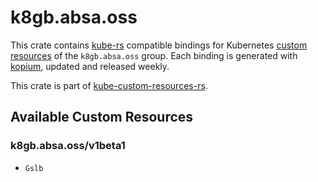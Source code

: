 <!--
SPDX-FileCopyrightText: The kube-custom-resources-rs Authors
SPDX-License-Identifier: 0BSD
 -->

# k8gb.absa.oss

This crate contains [kube-rs](https://kube.rs/) compatible bindings for Kubernetes [custom resources](https://kubernetes.io/docs/tasks/extend-kubernetes/custom-resources/custom-resource-definitions/) of the `k8gb.absa.oss` group. Each binding is generated with [kopium](https://github.com/kube-rs/kopium), updated and released weekly.

This crate is part of [kube-custom-resources-rs](https://github.com/metio/kube-custom-resources-rs).

## Available Custom Resources

### k8gb.absa.oss/v1beta1
- `Gslb`
